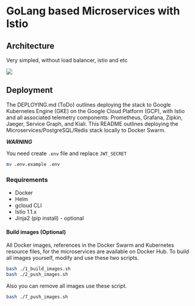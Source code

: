 # GoLang based Microservices with Istio

## Architecture

Very simpled, without load balancer, istio and etc

![](https://i.imgur.com/GGcMXMb.png)

## Deployment

The DEPLOYING.md (ToDo) outlines deploying the stack to Google Kubernetes Engine (GKE)
on the Google Cloud Platform (GCP), with Istio and all associated telemetry
components: Prometheus, Grafana, Zipkin, Jaeger, Service Graph, and Kiali.
This README outlines deploying the Microservices/PostgreSQL/Redis stack locally to Docker Swarm.

***WARNING***

You need create `.env` file and replace `JWT_SECRET`
```bash
mv .env.example .env
```

### Requirements

- Docker
- Helm
- gcloud CLI
- Istio 1.1.x
- Jinja2 (pip install) - optional

#### Build images (Optional)

All Docker images, references in the Docker Swarm and Kubernetes resource files,
for the microservices are available on Docker Hub. To build all images yourself,
modify and use these two scripts.

```bash
bash ./1_build_images.sh
bash ./2_push_images.sh
```

Also you can remove all images use these script.

```bash
bash ./7_push_images.sh
```
